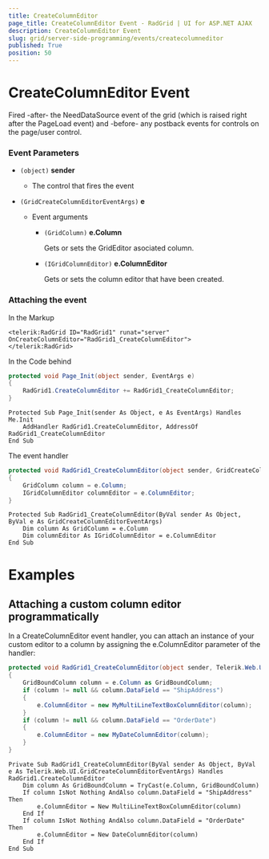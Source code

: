 ```yaml
---
title: CreateColumnEditor
page_title: CreateColumnEditor Event - RadGrid | UI for ASP.NET AJAX
description: CreateColumnEditor Event
slug: grid/server-side-programming/events/createcolumneditor
published: True
position: 50
---
```


# CreateColumnEditor Event

Fired -after- the NeedDataSource event of the grid (which is raised right after the PageLoad event) and -before- any postback events for controls on the page/user control.

### Event Parameters

* `(object)` **sender**

    * The control that fires the event

* `(GridCreateColumnEditorEventArgs)` **e**

    * Event arguments 

        * `(GridColumn)` **e.Column**

            Gets or sets the GridEditor asociated column.

        * `(IGridColumnEditor)` **e.ColumnEditor**

            Gets or sets the column editor that have been created.


### Attaching the event

In the Markup

````ASP.NET
<telerik:RadGrid ID="RadGrid1" runat="server" OnCreateColumnEditor="RadGrid1_CreateColumnEditor">
</telerik:RadGrid>
````

In the Code behind

````C#
protected void Page_Init(object sender, EventArgs e)
{
    RadGrid1.CreateColumnEditor += RadGrid1_CreateColumnEditor;
}
````
````VB
Protected Sub Page_Init(sender As Object, e As EventArgs) Handles Me.Init
    AddHandler RadGrid1.CreateColumnEditor, AddressOf RadGrid1_CreateColumnEditor
End Sub
````

The event handler

````C#
protected void RadGrid1_CreateColumnEditor(object sender, GridCreateColumnEditorEventArgs e)
{
    GridColumn column = e.Column;
    IGridColumnEditor columnEditor = e.ColumnEditor;
}
````
````VB
Protected Sub RadGrid1_CreateColumnEditor(ByVal sender As Object, ByVal e As GridCreateColumnEditorEventArgs)
    Dim column As GridColumn = e.Column
    Dim columnEditor As IGridColumnEditor = e.ColumnEditor
End Sub
````

# Examples

## Attaching a custom column editor programmatically

In a CreateColumnEditor event handler, you can attach an instance of your custom editor to a column by assigning the e.ColumnEditor parameter of the handler:

````C#
protected void RadGrid1_CreateColumnEditor(object sender, Telerik.Web.UI.GridCreateColumnEditorEventArgs e)
{
    GridBoundColumn column = e.Column as GridBoundColumn;
    if (column != null && column.DataField == "ShipAddress")
    {
        e.ColumnEditor = new MyMultiLineTextBoxColumnEditor(column);
    }
    if (column != null && column.DataField == "OrderDate")
    {
        e.ColumnEditor = new MyDateColumnEditor(column);
    }
}
````
````VB
Private Sub RadGrid1_CreateColumnEditor(ByVal sender As Object, ByVal e As Telerik.Web.UI.GridCreateColumnEditorEventArgs) Handles RadGrid1.CreateColumnEditor
    Dim column As GridBoundColumn = TryCast(e.Column, GridBoundColumn)
    If column IsNot Nothing AndAlso column.DataField = "ShipAddress" Then
        e.ColumnEditor = New MultiLineTextBoxColumnEditor(column)
    End If
    If column IsNot Nothing AndAlso column.DataField = "OrderDate" Then
        e.ColumnEditor = New DateColumnEditor(column)
    End If
End Sub
````

